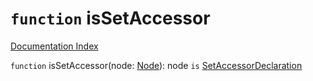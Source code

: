 # `function` isSetAccessor

[Documentation Index](../README.md)

`function` isSetAccessor(node: [Node](../interface.Node/README.md)): node `is` [SetAccessorDeclaration](../interface.SetAccessorDeclaration/README.md)

